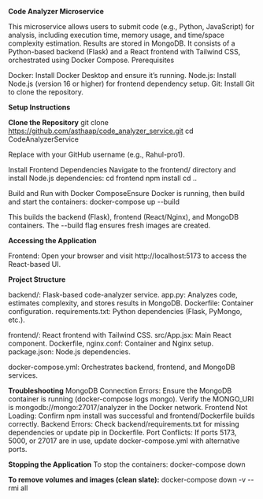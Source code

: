 ******Code Analyzer Microservice******

This microservice allows users to submit code (e.g., Python, JavaScript) for analysis, including execution time, memory usage, and time/space complexity estimation. Results are stored in MongoDB. It consists of a Python-based backend (Flask) and a React frontend with Tailwind CSS, orchestrated using Docker Compose.
Prerequisites

Docker: Install Docker Desktop and ensure it’s running.
Node.js: Install Node.js (version 16 or higher) for frontend dependency setup.
Git: Install Git to clone the repository.

****Setup Instructions****

**Clone the Repository**
git clone https://github.com/asthaap/code_analyzer_service.git
cd CodeAnalyzerService

Replace <your-username> with your GitHub username (e.g., Rahul-pro1).

Install Frontend Dependencies Navigate to the frontend/ directory and install Node.js dependencies:
cd frontend
npm install
cd ..


Build and Run with Docker ComposeEnsure Docker is running, then build and start the containers:
docker-compose up --build


This builds the backend (Flask), frontend (React/Nginx), and MongoDB containers.
The --build flag ensures fresh images are created.



**Accessing the Application**

Frontend: Open your browser and visit http://localhost:5173 to access the React-based UI.


**Project Structure**

backend/: Flask-based code-analyzer service.
app.py: Analyzes code, estimates complexity, and stores results in MongoDB.
Dockerfile: Container configuration.
requirements.txt: Python dependencies (Flask, PyMongo, etc.).


frontend/: React frontend with Tailwind CSS.
src/App.jsx: Main React component.
Dockerfile, nginx.conf: Container and Nginx setup.
package.json: Node.js dependencies.


docker-compose.yml: Orchestrates backend, frontend, and MongoDB services.

**Troubleshooting**
MongoDB Connection Errors: Ensure the MongoDB container is running (docker-compose logs mongo). Verify the MONGO_URI is mongodb://mongo:27017/analyzer in the Docker network.
Frontend Not Loading: Confirm npm install was successful and frontend/Dockerfile builds correctly.
Backend Errors: Check backend/requirements.txt for missing dependencies or update pip in Dockerfile.
Port Conflicts: If ports 5173, 5000, or 27017 are in use, update docker-compose.yml with alternative ports.

**Stopping the Application**
To stop the containers:
docker-compose down

**To remove volumes and images (clean slate):**
docker-compose down -v --rmi all

